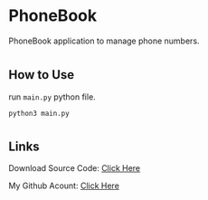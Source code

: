 # PhoneBook
PhoneBook application to manage phone numbers.

#
## How to Use
run `main.py` python file.
```
python3 main.py
```


#
## Links

Download Source Code: [Click Here](https://github.com/dori-dev/send-rockets-to-Mars-with-AI/archive/refs/heads/main.zip)

My Github Acount: [Click Here](https://github.com/dori-dev/)

